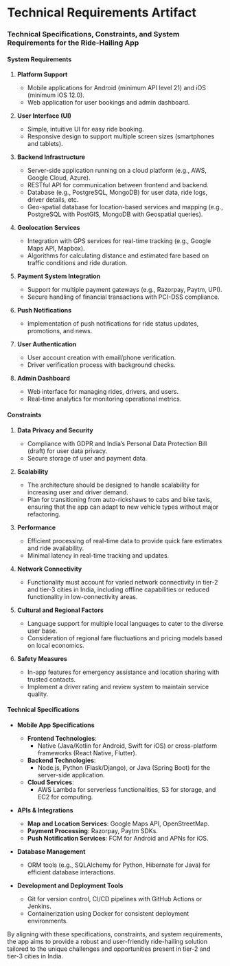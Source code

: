 # Technical Requirements Artifact

### Technical Specifications, Constraints, and System Requirements for the Ride-Hailing App

#### System Requirements

1. **Platform Support**
   - Mobile applications for Android (minimum API level 21) and iOS (minimum iOS 12.0).
   - Web application for user bookings and admin dashboard.

2. **User Interface (UI)**
   - Simple, intuitive UI for easy ride booking.
   - Responsive design to support multiple screen sizes (smartphones and tablets).

3. **Backend Infrastructure**
   - Server-side application running on a cloud platform (e.g., AWS, Google Cloud, Azure).
   - RESTful API for communication between frontend and backend.
   - Database (e.g., PostgreSQL, MongoDB) for user data, ride logs, driver details, etc.
   - Geo-spatial database for location-based services and mapping (e.g., PostgreSQL with PostGIS, MongoDB with Geospatial queries).

4. **Geolocation Services**
   - Integration with GPS services for real-time tracking (e.g., Google Maps API, Mapbox).
   - Algorithms for calculating distance and estimated fare based on traffic conditions and ride duration.

5. **Payment System Integration**
   - Support for multiple payment gateways (e.g., Razorpay, Paytm, UPI).
   - Secure handling of financial transactions with PCI-DSS compliance.

6. **Push Notifications**
   - Implementation of push notifications for ride status updates, promotions, and news.

7. **User Authentication**
   - User account creation with email/phone verification.
   - Driver verification process with background checks.

8. **Admin Dashboard**
   - Web interface for managing rides, drivers, and users.
   - Real-time analytics for monitoring operational metrics.

#### Constraints

1. **Data Privacy and Security**
   - Compliance with GDPR and India’s Personal Data Protection Bill (draft) for user data privacy.
   - Secure storage of user and payment data.

2. **Scalability**
   - The architecture should be designed to handle scalability for increasing user and driver demand.
   - Plan for transitioning from auto-rickshaws to cabs and bike taxis, ensuring that the app can adapt to new vehicle types without major refactoring.

3. **Performance**
   - Efficient processing of real-time data to provide quick fare estimates and ride availability.
   - Minimal latency in real-time tracking and updates.

4. **Network Connectivity**
   - Functionality must account for varied network connectivity in tier-2 and tier-3 cities in India, including offline capabilities or reduced functionality in low-connectivity areas.

5. **Cultural and Regional Factors**
   - Language support for multiple local languages to cater to the diverse user base.
   - Consideration of regional fare fluctuations and pricing models based on local economics.

6. **Safety Measures**
   - In-app features for emergency assistance and location sharing with trusted contacts.
   - Implement a driver rating and review system to maintain service quality.

#### Technical Specifications

- **Mobile App Specifications**
  - **Frontend Technologies**: 
    - Native (Java/Kotlin for Android, Swift for iOS) or cross-platform frameworks (React Native, Flutter).
  - **Backend Technologies**: 
    - Node.js, Python (Flask/Django), or Java (Spring Boot) for the server-side application.
  - **Cloud Services**: 
    - AWS Lambda for serverless functionalities, S3 for storage, and EC2 for computing.
  
- **APIs & Integrations**
  - **Map and Location Services**: Google Maps API, OpenStreetMap.
  - **Payment Processing**: Razorpay, Paytm SDKs.
  - **Push Notification Services**: FCM for Android and APNs for iOS.

- **Database Management**
  - ORM tools (e.g., SQLAlchemy for Python, Hibernate for Java) for efficient database interactions.
  
- **Development and Deployment Tools**
  - Git for version control, CI/CD pipelines with GitHub Actions or Jenkins.
  - Containerization using Docker for consistent deployment environments.

By aligning with these specifications, constraints, and system requirements, the app aims to provide a robust and user-friendly ride-hailing solution tailored to the unique challenges and opportunities present in tier-2 and tier-3 cities in India.